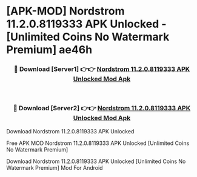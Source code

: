 # [APK-MOD] Nordstrom 11.2.0.8119333 APK Unlocked - [Unlimited Coins No Watermark Premium] ae46h



<div align="center">
<h3>🔴 Download [Server1] 👉👉 <a href="https://momento.my/?title=Nordstrom_11.2.0.8119333_APK_Unlocked">Nordstrom 11.2.0.8119333 APK Unlocked Mod Apk</a></h3><br>

<h3>🔴 Download [Server2] 👉👉 <a href="https://momento.my/?title=Nordstrom_11.2.0.8119333_APK_Unlocked">Nordstrom 11.2.0.8119333 APK Unlocked Mod Apk</a></h3>
</div>



Download Nordstrom 11.2.0.8119333 APK Unlocked 

Free APK MOD Nordstrom 11.2.0.8119333 APK Unlocked [Unlimited Coins No Watermark Premium]

Download Nordstrom 11.2.0.8119333 APK Unlocked [Unlimited Coins No Watermark Premium] Mod For Android
